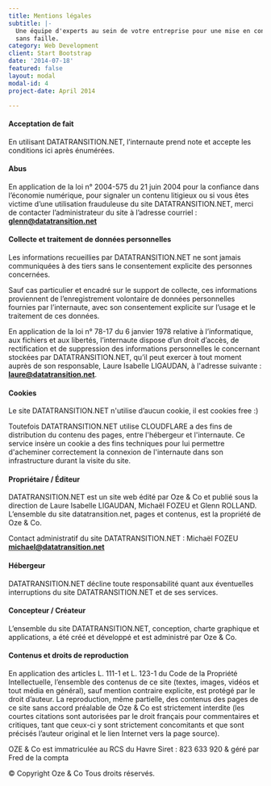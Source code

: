 ```yaml
---
title: Mentions légales
subtitle: |-
  Une équipe d'experts au sein de votre entreprise pour une mise en conformité
  sans faille.
category: Web Development
client: Start Bootstrap
date: '2014-07-18'
featured: false
layout: modal
modal-id: 4
project-date: April 2014

---
```


#### Acceptation de fait

En utilisant DATATRANSITION.NET, l’internaute prend note et accepte les
conditions ici après énumérées.

#### Abus

En application de la loi n° 2004-575 du 21 juin 2004 pour la confiance dans
l’économie numérique, pour signaler un contenu litigieux ou si vous êtes
victime d’une utilisation frauduleuse du site DATATRANSITION.NET, merci de
contacter l’administrateur du site à l’adresse courriel :
**glenn@datatransition.net**

#### Collecte et traitement de données personnelles

Les informations recueillies par DATATRANSITION.NET ne sont jamais communiquées
à des tiers sans le consentement explicite des personnes concernées.  
  
Sauf cas particulier et encadré sur le support de collecte, ces informations
proviennent de l’enregistrement volontaire de données personnelles fournies
par l’internaute, avec son consentement explicite sur l’usage et le traitement
de ces données.  
  
En application de la loi n° 78-17 du 6 janvier 1978 relative à l’informatique,
aux fichiers et aux libertés, l’internaute dispose d’un droit d’accès, de
rectification et de suppression des informations personnelles le concernant
stockées par DATATRANSITION.NET, qu’il peut exercer à tout moment auprès de son
responsable, Laure Isabelle LIGAUDAN, à l'adresse suivante :
**laure@datatransition.net**.

#### Cookies

Le site DATATRANSITION.NET n'utilise d’aucun cookie, il est cookies free :)  
  
Toutefois DATATRANSITION.NET utilise CLOUDFLARE a des fins de distribution du
contenu des pages, entre l'hébergeur et l'internaute. Ce service insère un
cookie a des fins techniques pour lui permettre d'acheminer correctement la
connexion de l'internaute dans son infrastructure durant la visite du site.

#### Propriétaire / Éditeur

DATATRANSITION.NET est un site web édité par Oze & Co et publié sous la
direction de Laure Isabelle LIGAUDAN, Michaël FOZEU et Glenn ROLLAND.
L’ensemble du site datatransition.net, pages et contenus, est la propriété de
Oze & Co.  
  
Contact administratif du site DATATRANSITION.NET : Michaël FOZEU
**michael@datatransition.net**

#### Hébergeur

DATATRANSITION.NET décline toute responsabilité quant aux éventuelles
interruptions du site DATATRANSITION.NET et de ses services.

#### Concepteur / Créateur

L’ensemble du site DATATRANSITION.NET, conception, charte graphique et
applications, a été créé et développé et est administré par Oze & Co.

#### Contenus et droits de reproduction

En application des articles L. 111-1 et L. 123-1 du Code de la Propriété
Intellectuelle, l’ensemble des contenus de ce site (textes, images, vidéos et
tout média en général), sauf mention contraire explicite, est protégé par le
droit d’auteur. La reproduction, même partielle, des contenus des pages de ce
site sans accord préalable de Oze & Co est strictement interdite (les courtes
citations sont autorisées par le droit français pour commentaires et
critiques, tant que ceux-ci y sont strictement concomitants et que sont
précisés l’auteur original et le lien Internet vers la page source).  
  
OZE & Co est immatriculée au RCS du Havre Siret : 823 633 920 & géré par Fred
de la compta  
  
© Copyright Oze & Co Tous droits réservés.

